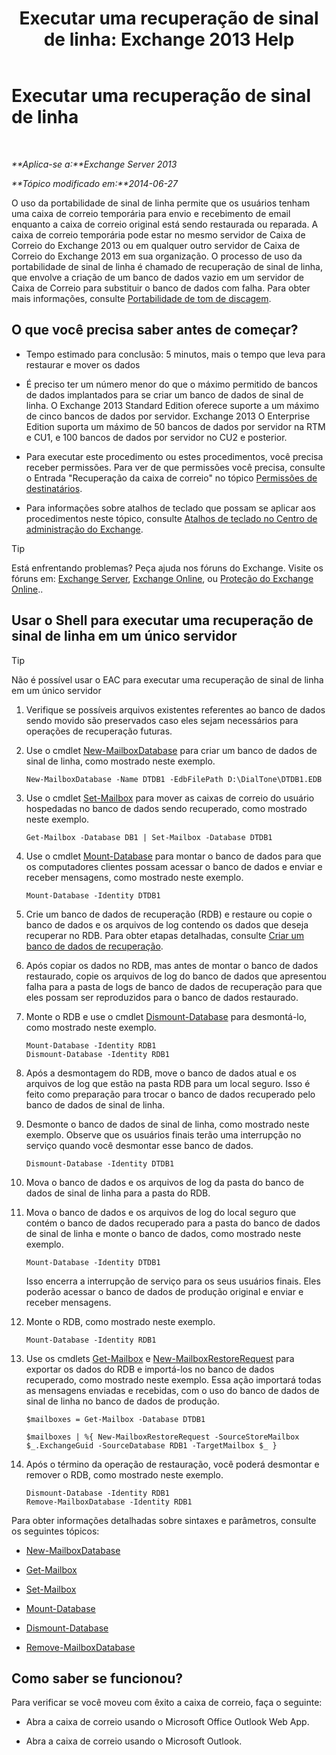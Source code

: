 ﻿---
title: 'Executar uma recuperação de sinal de linha: Exchange 2013 Help'
TOCTitle: Executar uma recuperação de sinal de linha
ms:assetid: 158817fa-4b17-4fa9-8341-a86609e6a388
ms:mtpsurl: https://technet.microsoft.com/pt-br/library/Dd979810(v=EXCHG.150)
ms:contentKeyID: 51407839
ms.date: 05/22/2018
mtps_version: v=EXCHG.150
ms.translationtype: MT
---

# Executar uma recuperação de sinal de linha

 

_**Aplica-se a:**Exchange Server 2013_

_**Tópico modificado em:**2014-06-27_

O uso da portabilidade de sinal de linha permite que os usuários tenham uma caixa de correio temporária para envio e recebimento de email enquanto a caixa de correio original está sendo restaurada ou reparada. A caixa de correio temporária pode estar no mesmo servidor de Caixa de Correio do Exchange 2013 ou em qualquer outro servidor de Caixa de Correio do Exchange 2013 em sua organização. O processo de uso da portabilidade de sinal de linha é chamado de recuperação de sinal de linha, que envolve a criação de um banco de dados vazio em um servidor de Caixa de Correio para substituir o banco de dados com falha. Para obter mais informações, consulte [Portabilidade de tom de discagem](dial-tone-portability-exchange-2013-help.md).

## O que você precisa saber antes de começar?

  - Tempo estimado para conclusão: 5 minutos, mais o tempo que leva para restaurar e mover os dados

  - É preciso ter um número menor do que o máximo permitido de bancos de dados implantados para se criar um banco de dados de sinal de linha. O Exchange 2013 Standard Edition oferece suporte a um máximo de cinco bancos de dados por servidor. Exchange 2013 O Enterprise Edition suporta um máximo de 50 bancos de dados por servidor na RTM e CU1, e 100 bancos de dados por servidor no CU2 e posterior.

  - Para executar este procedimento ou estes procedimentos, você precisa receber permissões. Para ver de que permissões você precisa, consulte o Entrada "Recuperação da caixa de correio" no tópico [Permissões de destinatários](recipients-permissions-exchange-2013-help.md).

  - Para informações sobre atalhos de teclado que possam se aplicar aos procedimentos neste tópico, consulte [Atalhos de teclado no Centro de administração do Exchange](keyboard-shortcuts-in-the-exchange-admin-center-exchange-online-protection-help.md).


> [!TIP]
> Está enfrentando problemas? Peça ajuda nos fóruns do Exchange. Visite os fóruns em: <A href="https://go.microsoft.com/fwlink/p/?linkid=60612">Exchange Server</A>, <A href="https://go.microsoft.com/fwlink/p/?linkid=267542">Exchange Online</A>, ou <A href="https://go.microsoft.com/fwlink/p/?linkid=285351">Proteção do Exchange Online</A>..



## Usar o Shell para executar uma recuperação de sinal de linha em um único servidor


> [!TIP]
> Não é possível usar o EAC para executar uma recuperação de sinal de linha em um único servidor



1.  Verifique se possíveis arquivos existentes referentes ao banco de dados sendo movido são preservados caso eles sejam necessários para operações de recuperação futuras.

2.  Use o cmdlet [New-MailboxDatabase](https://technet.microsoft.com/pt-br/library/aa997976\(v=exchg.150\)) para criar um banco de dados de sinal de linha, como mostrado neste exemplo.
    
        New-MailboxDatabase -Name DTDB1 -EdbFilePath D:\DialTone\DTDB1.EDB

3.  Use o cmdlet [Set-Mailbox](https://technet.microsoft.com/pt-br/library/bb123981\(v=exchg.150\)) para mover as caixas de correio do usuário hospedadas no banco de dados sendo recuperado, como mostrado neste exemplo.
    
        Get-Mailbox -Database DB1 | Set-Mailbox -Database DTDB1

4.  Use o cmdlet [Mount-Database](https://technet.microsoft.com/pt-br/library/aa998871\(v=exchg.150\)) para montar o banco de dados para que os computadores clientes possam acessar o banco de dados e enviar e receber mensagens, como mostrado neste exemplo.
    
        Mount-Database -Identity DTDB1

5.  Crie um banco de dados de recuperação (RDB) e restaure ou copie o banco de dados e os arquivos de log contendo os dados que deseja recuperar no RDB. Para obter etapas detalhadas, consulte [Criar um banco de dados de recuperação](create-a-recovery-database-exchange-2013-help.md).

6.  Após copiar os dados no RDB, mas antes de montar o banco de dados restaurado, copie os arquivos de log do banco de dados que apresentou falha para a pasta de logs de banco de dados de recuperação para que eles possam ser reproduzidos para o banco de dados restaurado.

7.  Monte o RDB e use o cmdlet [Dismount-Database](https://technet.microsoft.com/pt-br/library/bb124936\(v=exchg.150\)) para desmontá-lo, como mostrado neste exemplo.
    
        Mount-Database -Identity RDB1
        Dismount-Database -Identity RDB1

8.  Após a desmontagem do RDB, move o banco de dados atual e os arquivos de log que estão na pasta RDB para um local seguro. Isso é feito como preparação para trocar o banco de dados recuperado pelo banco de dados de sinal de linha.

9.  Desmonte o banco de dados de sinal de linha, como mostrado neste exemplo. Observe que os usuários finais terão uma interrupção no serviço quando você desmontar esse banco de dados.
    
        Dismount-Database -Identity DTDB1

10. Mova o banco de dados e os arquivos de log da pasta do banco de dados de sinal de linha para a pasta do RDB.

11. Mova o banco de dados e os arquivos de log do local seguro que contém o banco de dados recuperado para a pasta do banco de dados de sinal de linha e monte o banco de dados, como mostrado neste exemplo.
    
        Mount-Database -Identity DTDB1
    
    Isso encerra a interrupção de serviço para os seus usuários finais. Eles poderão acessar o banco de dados de produção original e enviar e receber mensagens.

12. Monte o RDB, como mostrado neste exemplo.
    
        Mount-Database -Identity RDB1

13. Use os cmdlets [Get-Mailbox](https://technet.microsoft.com/pt-br/library/bb123685\(v=exchg.150\)) e [New-MailboxRestoreRequest](https://technet.microsoft.com/pt-br/library/ff829875\(v=exchg.150\)) para exportar os dados do RDB e importá-los no banco de dados recuperado, como mostrado neste exemplo. Essa ação importará todas as mensagens enviadas e recebidas, com o uso do banco de dados de sinal de linha no banco de dados de produção.
    
        $mailboxes = Get-Mailbox -Database DTDB1
    
        $mailboxes | %{ New-MailboxRestoreRequest -SourceStoreMailbox $_.ExchangeGuid -SourceDatabase RDB1 -TargetMailbox $_ }

14. Após o término da operação de restauração, você poderá desmontar e remover o RDB, como mostrado neste exemplo.
    
        Dismount-Database -Identity RDB1
        Remove-MailboxDatabase -Identity RDB1

Para obter informações detalhadas sobre sintaxes e parâmetros, consulte os seguintes tópicos:

  - [New-MailboxDatabase](https://technet.microsoft.com/pt-br/library/aa997976\(v=exchg.150\))

  - [Get-Mailbox](https://technet.microsoft.com/pt-br/library/bb123685\(v=exchg.150\))

  - [Set-Mailbox](https://technet.microsoft.com/pt-br/library/bb123981\(v=exchg.150\))

  - [Mount-Database](https://technet.microsoft.com/pt-br/library/aa998871\(v=exchg.150\))

  - [Dismount-Database](https://technet.microsoft.com/pt-br/library/bb124936\(v=exchg.150\))

  - [Remove-MailboxDatabase](https://technet.microsoft.com/pt-br/library/aa997931\(v=exchg.150\))

## Como saber se funcionou?

Para verificar se você moveu com êxito a caixa de correio, faça o seguinte:

  - Abra a caixa de correio usando o Microsoft Office Outlook Web App.

  - Abra a caixa de correio usando o Microsoft Outlook.

